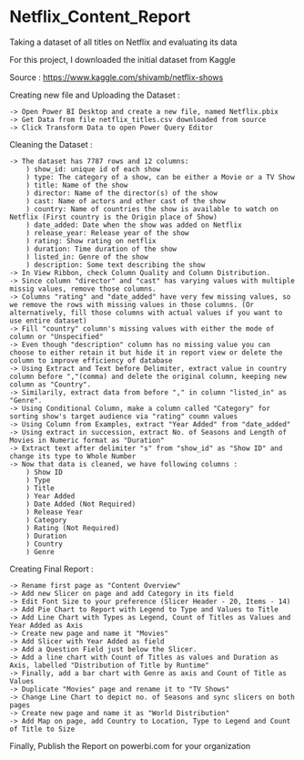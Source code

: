 # Netflix_Content_Report
Taking a dataset of all titles on Netflix and evaluating its data

For this project, I downloaded the initial dataset from Kaggle

Source : https://www.kaggle.com/shivamb/netflix-shows

Creating new file and Uploading the Dataset :

    -> Open Power BI Desktop and create a new file, named Netflix.pbix
    -> Get Data from file netflix_titles.csv downloaded from source 
    -> Click Transform Data to open Power Query Editor    

Cleaning the Dataset : 

    -> The dataset has 7787 rows and 12 columns:
        ) show_id: unique id of each show
        ) type: The category of a show, can be either a Movie or a TV Show
        ) title: Name of the show
        ) director: Name of the director(s) of the show
        ) cast: Name of actors and other cast of the show
        ) country: Name of countries the show is available to watch on Netflix (First country is the Origin place of Show)
        ) date_added: Date when the show was added on Netflix
        ) release_year: Release year of the show
        ) rating: Show rating on netflix
        ) duration: Time duration of the show
        ) listed_in: Genre of the show
        ) description: Some text describing the show          
    -> In View Ribbon, check Column Quality and Column Distribution.
    -> Since column "director" and "cast" has varying values with multiple missig values, remove those columns.
    -> Columns "rating" and "date_added" have very few missing values, so we remove the rows with missing values in those columns. (Or alternatively, fill those columns with actual values if you want to use entire dataset) 
    -> Fill "country" column's missing values with either the mode of column or "Unspecified"
    -> Even though "description" column has no missing value you can choose to either retain it but hide it in report view or delete the column to improve efficiency of database 
    -> Using Extract and Text before Delimiter, extract value in country column before ","(comma) and delete the original column, keeping new column as "Country". 
    -> Similarily, extract data from before "," in column "listed_in" as "Genre". 
    -> Using Conditional Column, make a column called "Category" for sorting show's target audience via "rating" coumn values
    -> Using Column from Examples, extract "Year Added" from "date_added" 
    -> Using extract in succession, extract No. of Seasons and Length of Movies in Numeric format as "Duration"
    -> Extract text after delimiter "s" from "show_id" as "Show ID" and change its type to Whole Number
    -> Now that data is cleaned, we have following columns :
        ) Show ID
        ) Type
        ) Title
        ) Year Added
        ) Date Added (Not Required)
        ) Release Year
        ) Category
        ) Rating (Not Required)
        ) Duration 
        ) Country
        ) Genre
    
Creating Final Report :

    -> Rename first page as "Content Overview"
    -> Add new Slicer on page and add Category in its field
    -> Edit Font Size to your preference (Slicer Header - 20, Items - 14)
    -> Add Pie Chart to Report with Legend to Type and Values to Title
    -> Add Line Chart with Types as Legend, Count of Titles as Values and Year Added as Axis
    -> Create new page and name it "Movies"
    -> Add Slicer with Year Added as field
    -> Add a Question Field just below the Slicer.
    -> Add a line chart with Count of Titles as values and Duration as Axis, labelled "Distribution of Title by Runtime"
    -> Finally, add a bar chart with Genre as axis and Count of Title as Values
    -> Duplicate "Movies" page and rename it to "TV Shows"
    -> Change Line Chart to depict no. of Seasons and sync slicers on both pages
    -> Create new page and name it as "World Distribution"
    -> Add Map on page, add Country to Location, Type to Legend and Count of Title to Size

Finally, Publish the Report on powerbi.com for your organization

